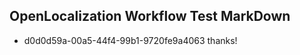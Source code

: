 ## OpenLocalization Workflow Test MarkDown
* d0d0d59a-00a5-44f4-99b1-9720fe9a4063 thanks!

<!--HONumber=Jul16_HO4-->


